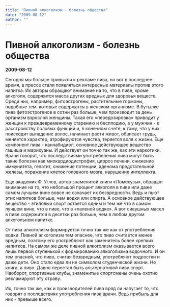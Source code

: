 ```yaml
---
title: "Пивной алкоголизм - болезнь общества"
date: "2009-08-12"
author: ""
---
```


# Пивной алкоголизм - болезнь общества

**2009-08-12** 

Сегодня мы больше привыкли к рекламе пива, но вот в последнее время, в прессе стали  появляться интересные материалы против этого напитка. Их авторы обращают внимание на то, что в пиве, кроме алкоголя, содержится масса других вредных для здоровья веществ. Среди них, например, фитоэстрогены, растительные гормоны, подобные тем, которые содержатся в женском организме. В бутылке пива фитоэстрогенов в сотни раз больше, чем производит за день организм взрослой женщины.  Такая его «передозировка» приводит у женщин к преждевременному старению и бесплодию, а у мужчин - к расстройству половых функций и, в конечном счете, к тому, что у них поисходит выпадение волос, начинает расти живот, обвисает грудь, меняется характер, атрофируются чувства, теряется воля к жизни. Еще компонент пива - каннабидиол, основное действующее вещество гашиша и марихуаны. И действует он точно так же, как эти наркотики. Врачи говорят, что последствиями употребеления пива могут быть такие болезни как миокардиодистрофия, цирроз печени, снижение иммунитета, гепатит, снижение потенции, аденома предстательной железы, поражение клеток головного мозга, нарушение интеллекта.

Еще академик Ф. Углов, автор знаменитой книги «Ломехузы», обращал внимание на то, что небольшой процент алкоголя в пиве или даже самом лучшем вине вовсе не означает их безвредности. Ведь и пьют этих напитков больше, чем водки или спирта. А основное действующее вещество - этиловый спорт остается одним и тем же что в самом лучшем вине, что в пиве, что в «паленой водке». А вот сивушных масел в пиве содержится в десятки раз больше, чем в любом другом алкогольном напитке.

От пива алкоголизм формируется точно так же как от употребления водки. Пивной алкоголизм тем опаснее, что пиво считается менее вредным, поэтому его употребляют как заменитель более крепких напитков. На самом же деле пивной алкоголизм оказывается всего лишь первой ступенькой к формированию алкоголизма водочного. И он тем опасней, что пиво, считая безвредным, употребляют подростки и даже дети. Оно стало едва ли не символом студенческой жизни. Не книга, а пиво. Давно перестал быть альтернативой пиву спорт. Наоборот, спортивные клубы, знаменитые спортсмены очень охотно рекламируют эту отраву.

Их, точно так же, как и производителей пива вряд ли напугает то, что говорят о последствиях употребления пива врачи. Ведь прибыль для них - превыше всего.